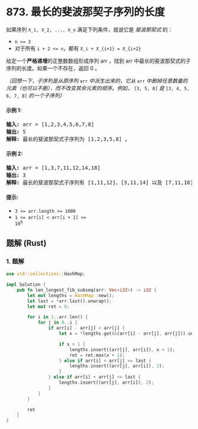# 873. 最长的斐波那契子序列的长度
如果序列 `X_1, X_2, ..., X_n` 满足下列条件，就说它是 *斐波那契式* 的：
* `n >= 3`
* 对于所有 `i + 2 <= n`，都有 `X_i + X_{i+1} = X_{i+2}`

给定一个**严格递增**的正整数数组形成序列 arr ，找到 arr 中最长的斐波那契式的子序列的长度。如果一个不存在，返回  0 。

*（回想一下，子序列是从原序列* `arr` *中派生出来的，它从* `arr` *中删掉任意数量的元素（也可以不删），而不改变其余元素的顺序。例如，* `[3, 5, 8]` *是* `[3, 4, 5, 6, 7, 8]` *的一个子序列）*

#### 示例 1:
<pre>
<strong>输入:</strong> arr = [1,2,3,4,5,6,7,8]
<strong>输出:</strong> 5
<strong>解释:</strong> 最长的斐波那契式子序列为 [1,2,3,5,8] 。
</pre>

#### 示例 2:
<pre>
<strong>输入:</strong> arr = [1,3,7,11,12,14,18]
<strong>输出:</strong> 3
<strong>解释:</strong> 最长的斐波那契式子序列有 [1,11,12]、[3,11,14] 以及 [7,11,18] 。
</pre>

#### 提示:
* `3 <= arr.length <= 1000`
* <code>1 <= arr[i] < arr[i + 1] <= 10<sup>9</sup></code>

## 题解 (Rust)

### 1. 题解
```Rust
use std::collections::HashMap;

impl Solution {
    pub fn len_longest_fib_subseq(arr: Vec<i32>) -> i32 {
        let mut lengths = HashMap::new();
        let last = *arr.last().unwrap();
        let mut ret = 0;

        for i in 1..arr.len() {
            for j in 0..i {
                if arr[i] - arr[j] < arr[j] {
                    let x = *lengths.get(&(arr[i] - arr[j], arr[j])).unwrap_or(&1);

                    if x > 1 {
                        lengths.insert((arr[j], arr[i]), x + 1);
                        ret = ret.max(x + 1);
                    } else if arr[i] + arr[j] <= last {
                        lengths.insert((arr[j], arr[i]), 2);
                    }
                } else if arr[i] + arr[j] <= last {
                    lengths.insert((arr[j], arr[i]), 2);
                }
            }
        }

        ret
    }
}
```
